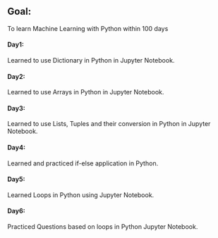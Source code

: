 ## Goal:
To learn Machine Learning with Python within 100 days

#### Day1:
Learned to use Dictionary in Python in Jupyter Notebook.

#### Day2:
Learned to use Arrays in Python in Jupyter Notebook.

#### Day3:
Learned to use Lists, Tuples and their conversion in Python in Jupyter Notebook.

#### Day4:
Learned and practiced if-else application in Python.

#### Day5:
Learned Loops in Python using Jupyter Notebook.

#### Day6:
Practiced Questions based on loops in Python Jupyter Notebook.
